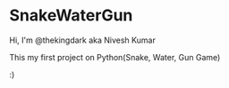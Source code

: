 # SnakeWaterGun
Hi, I'm @thekingdark aka Nivesh Kumar

This my first project on Python(Snake, Water, Gun Game)

:)
